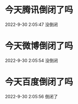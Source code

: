 # 今天腾讯倒闭了吗

2022-9-30 2:05:47 没倒闭

# 今天微博倒闭了吗

2022-9-30 2:05:54 没倒闭

# 今天百度倒闭了吗

2022-9-30 2:05:56 倒闭了

